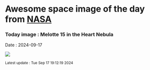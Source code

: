 
# Awesome space image of the day from [NASA](https://api.nasa.gov/)

### Today image : Melotte 15 in the Heart Nebula
Date : 2024-09-17

![](https://apod.nasa.gov/apod/image/2409/HeartMelotte_McInnis_960.jpg)

<small>Latest update : Tue Sep 17 19:12:19 2024</small>
        